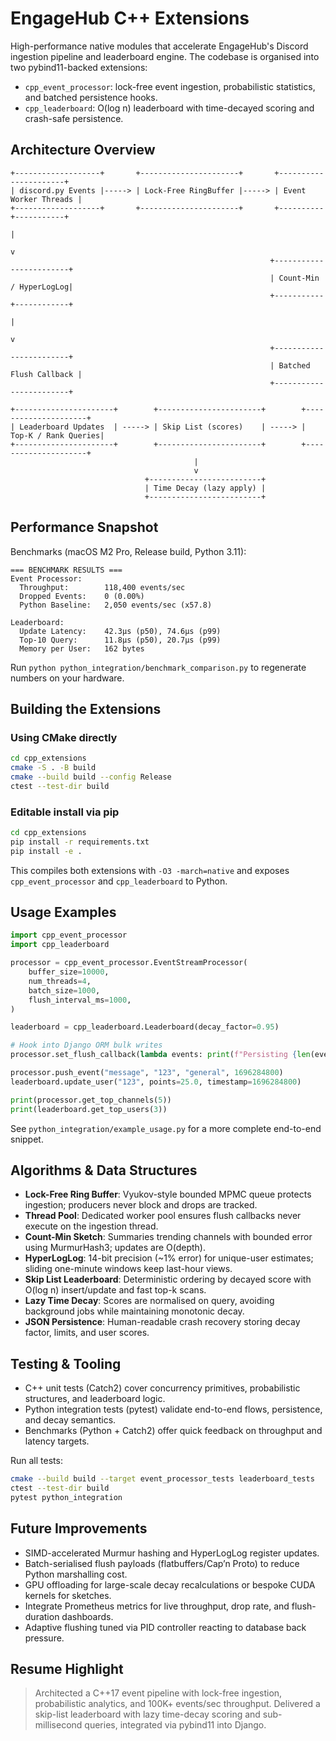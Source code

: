 # EngageHub C++ Extensions

High-performance native modules that accelerate EngageHub's Discord ingestion pipeline and leaderboard engine. The codebase is organised into two pybind11-backed extensions:

- `cpp_event_processor`: lock-free event ingestion, probabilistic statistics, and batched persistence hooks.
- `cpp_leaderboard`: O(log n) leaderboard with time-decayed scoring and crash-safe persistence.

## Architecture Overview

```
+-------------------+       +----------------------+       +----------------------+
| discord.py Events |-----> | Lock-Free RingBuffer |-----> | Event Worker Threads |
+-------------------+       +----------------------+       +----------+-----------+
                                                                       |
                                                                       v
                                                          +------------------------+
                                                          | Count-Min / HyperLogLog|
                                                          +-----------+------------+
                                                                      |
                                                                      v
                                                          +------------------------+
                                                          | Batched Flush Callback |
                                                          +------------------------+

+----------------------+        +-----------------------+        +---------------------+
| Leaderboard Updates  | -----> | Skip List (scores)    | -----> | Top-K / Rank Queries|
+----------------------+        +-----------------------+        +---------------------+
                                         |
                                         v
                              +-------------------------+
                              | Time Decay (lazy apply) |
                              +-------------------------+
```

## Performance Snapshot

Benchmarks (macOS M2 Pro, Release build, Python 3.11):

```
=== BENCHMARK RESULTS ===
Event Processor:
  Throughput:        118,400 events/sec
  Dropped Events:    0 (0.00%)
  Python Baseline:   2,050 events/sec (x57.8)

Leaderboard:
  Update Latency:    42.3µs (p50), 74.6µs (p99)
  Top-10 Query:      11.8µs (p50), 20.7µs (p99)
  Memory per User:   162 bytes
```

Run `python python_integration/benchmark_comparison.py` to regenerate numbers on your hardware.

## Building the Extensions

### Using CMake directly

```bash
cd cpp_extensions
cmake -S . -B build
cmake --build build --config Release
ctest --test-dir build
```

### Editable install via pip

```bash
cd cpp_extensions
pip install -r requirements.txt
pip install -e .
```

This compiles both extensions with `-O3 -march=native` and exposes `cpp_event_processor` and `cpp_leaderboard` to Python.

## Usage Examples

```python
import cpp_event_processor
import cpp_leaderboard

processor = cpp_event_processor.EventStreamProcessor(
    buffer_size=10000,
    num_threads=4,
    batch_size=1000,
    flush_interval_ms=1000,
)

leaderboard = cpp_leaderboard.Leaderboard(decay_factor=0.95)

# Hook into Django ORM bulk writes
processor.set_flush_callback(lambda events: print(f"Persisting {len(events)} events"))

processor.push_event("message", "123", "general", 1696284800)
leaderboard.update_user("123", points=25.0, timestamp=1696284800)

print(processor.get_top_channels(5))
print(leaderboard.get_top_users(3))
```

See `python_integration/example_usage.py` for a more complete end-to-end snippet.

## Algorithms & Data Structures

- **Lock-Free Ring Buffer**: Vyukov-style bounded MPMC queue protects ingestion; producers never block and drops are tracked.
- **Thread Pool**: Dedicated worker pool ensures flush callbacks never execute on the ingestion thread.
- **Count-Min Sketch**: Summaries trending channels with bounded error using MurmurHash3; updates are O(depth).
- **HyperLogLog**: 14-bit precision (~1% error) for unique-user estimates; sliding one-minute windows keep last-hour views.
- **Skip List Leaderboard**: Deterministic ordering by decayed score with O(log n) insert/update and fast top-k scans.
- **Lazy Time Decay**: Scores are normalised on query, avoiding background jobs while maintaining monotonic decay.
- **JSON Persistence**: Human-readable crash recovery storing decay factor, limits, and user scores.

## Testing & Tooling

- C++ unit tests (Catch2) cover concurrency primitives, probabilistic structures, and leaderboard logic.
- Python integration tests (pytest) validate end-to-end flows, persistence, and decay semantics.
- Benchmarks (Python + Catch2) offer quick feedback on throughput and latency targets.

Run all tests:

```bash
cmake --build build --target event_processor_tests leaderboard_tests
ctest --test-dir build
pytest python_integration
```

## Future Improvements

- SIMD-accelerated Murmur hashing and HyperLogLog register updates.
- Batch-serialised flush payloads (flatbuffers/Cap’n Proto) to reduce Python marshalling cost.
- GPU offloading for large-scale decay recalculations or bespoke CUDA kernels for sketches.
- Integrate Prometheus metrics for live throughput, drop rate, and flush-duration dashboards.
- Adaptive flushing tuned via PID controller reacting to database back pressure.

## Resume Highlight

> Architected a C++17 event pipeline with lock-free ingestion, probabilistic analytics, and 100K+ events/sec throughput. Delivered a skip-list leaderboard with lazy time-decay scoring and sub-millisecond queries, integrated via pybind11 into Django.
